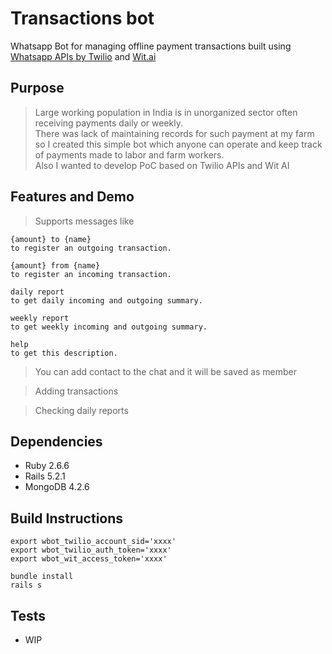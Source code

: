# Transactions bot

Whatsapp Bot for managing offline payment transactions built using [Whatsapp APIs by Twilio](https://www.twilio.com/whatsapp) and [Wit.ai](https://wit.ai/)

## Purpose
>Large working population in India is in unorganized sector often receiving payments daily or weekly. 
<br>There was lack of maintaining records for such payment at my farm so I created this simple bot which anyone can operate and keep track of payments made to labor and farm workers.
<br> Also I wanted to develop PoC based on Twilio APIs and Wit AI

## Features and Demo

> Supports messages like
```
{amount} to {name}
to register an outgoing transaction.

{amount} from {name}
to register an incoming transaction.

daily report
to get daily incoming and outgoing summary.

weekly report
to get weekly incoming and outgoing summary.

help
to get this description.
```

> You can add contact to the chat and it will be saved as member

> Adding transactions

> Checking daily reports

## Dependencies
- Ruby 2.6.6
- Rails 5.2.1
- MongoDB 4.2.6

## Build Instructions
```
export wbot_twilio_account_sid='xxxx'
export wbot_twilio_auth_token='xxxx'
export wbot_wit_access_token='xxxx'
```

```
bundle install
rails s
```
## Tests
- WIP

